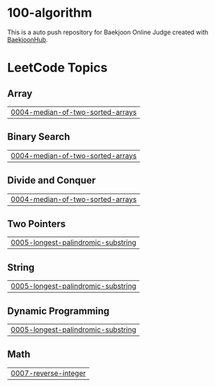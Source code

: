 # 100-algorithm
This is a auto push repository for Baekjoon Online Judge created with [BaekjoonHub](https://github.com/BaekjoonHub/BaekjoonHub).

<!---LeetCode Topics Start-->
# LeetCode Topics
## Array
|  |
| ------- |
| [0004-median-of-two-sorted-arrays](https://github.com/dingwan0331/100-algorithm/tree/master/0004-median-of-two-sorted-arrays) |
## Binary Search
|  |
| ------- |
| [0004-median-of-two-sorted-arrays](https://github.com/dingwan0331/100-algorithm/tree/master/0004-median-of-two-sorted-arrays) |
## Divide and Conquer
|  |
| ------- |
| [0004-median-of-two-sorted-arrays](https://github.com/dingwan0331/100-algorithm/tree/master/0004-median-of-two-sorted-arrays) |
## Two Pointers
|  |
| ------- |
| [0005-longest-palindromic-substring](https://github.com/dingwan0331/100-algorithm/tree/master/0005-longest-palindromic-substring) |
## String
|  |
| ------- |
| [0005-longest-palindromic-substring](https://github.com/dingwan0331/100-algorithm/tree/master/0005-longest-palindromic-substring) |
## Dynamic Programming
|  |
| ------- |
| [0005-longest-palindromic-substring](https://github.com/dingwan0331/100-algorithm/tree/master/0005-longest-palindromic-substring) |
## Math
|  |
| ------- |
| [0007-reverse-integer](https://github.com/dingwan0331/100-algorithm/tree/master/0007-reverse-integer) |
<!---LeetCode Topics End-->